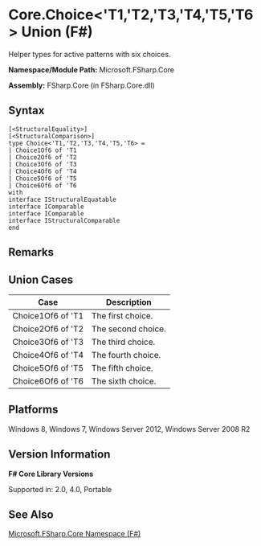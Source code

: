 # Core.Choice<'T1,'T2,'T3,'T4,'T5,'T6> Union (F#)

Helper types for active patterns with six choices.

**Namespace/Module Path:** Microsoft.FSharp.Core

**Assembly:** FSharp.Core (in FSharp.Core.dll)


## Syntax

```
[<StructuralEquality>]
[<StructuralComparison>]
type Choice<'T1,'T2,'T3,'T4,'T5,'T6> =
| Choice1Of6 of 'T1
| Choice2Of6 of 'T2
| Choice3Of6 of 'T3
| Choice4Of6 of 'T4
| Choice5Of6 of 'T5
| Choice6Of6 of 'T6
with
interface IStructuralEquatable
interface IComparable
interface IComparable
interface IStructuralComparable
end
```

## Remarks

## Union Cases


|Case|Description|
|----|-----------|
|Choice1Of6 of 'T1|The first choice.|
|Choice2Of6 of 'T2|The second choice.|
|Choice3Of6 of 'T3|The third choice.|
|Choice4Of6 of 'T4|The fourth choice.|
|Choice5Of6 of 'T5|The fifth choice.|
|Choice6Of6 of 'T6|The sixth choice.|

## Platforms
Windows 8, Windows 7, Windows Server 2012, Windows Server 2008 R2


## Version Information
**F# Core Library Versions**

Supported in: 2.0, 4.0, Portable




## See Also
[Microsoft.FSharp.Core Namespace &#40;F&#35;&#41;](Microsoft.FSharp.Core+Namespace+%28FSharp%29.md)

